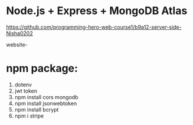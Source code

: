 # Node.js + Express + MongoDB Atlas
https://github.com/programming-hero-web-course1/b9a12-server-side-Nisha0202

website- 
# npm package:
1. dotenv
2. jwt token
3. npm install cors mongodb
4. npm install jsonwebtoken
5. npm install bcrypt
6.  npm i stripe


